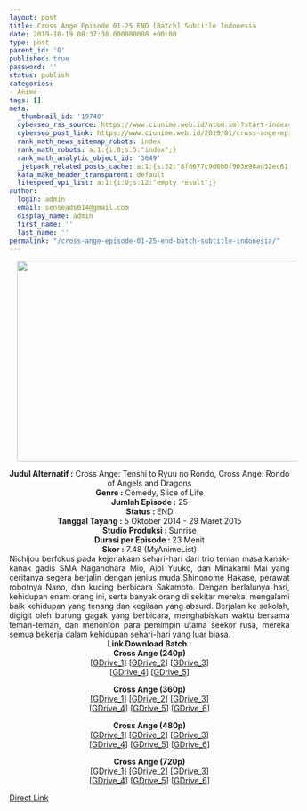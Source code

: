 ```yaml
---
layout: post
title: Cross Ange Episode 01-25 END [Batch] Subtitle Indonesia
date: 2019-10-19 08:37:38.000000000 +00:00
type: post
parent_id: '0'
published: true
password: ''
status: publish
categories:
- Anime
tags: []
meta:
  _thumbnail_id: '19740'
  cyberseo_rss_source: https://www.ciunime.web.id/atom.xml?start-index=2401&max-results=150
  cyberseo_post_link: https://www.ciunime.web.id/2019/01/cross-ange-episode-01-25-end-batch.html
  rank_math_news_sitemap_robots: index
  rank_math_robots: a:1:{i:0;s:5:"index";}
  rank_math_analytic_object_id: '3649'
  _jetpack_related_posts_cache: a:1:{s:32:"8f6677c9d6b0f903e98ad32ec61f8deb";a:2:{s:7:"expires";i:1656008113;s:7:"payload";a:3:{i:0;a:1:{s:2:"id";i:26927;}i:1;a:1:{s:2:"id";i:26925;}i:2;a:1:{s:2:"id";i:26929;}}}}
  kata_make_header_transparent: default
  litespeed_vpi_list: a:1:{i:0;s:12:"empty result";}
author:
  login: admin
  email: senseads014@gmail.com
  display_name: admin
  first_name: ''
  last_name: ''
permalink: "/cross-ange-episode-01-25-end-batch-subtitle-indonesia/"
---
```

<div class="separator" style="clear: both; text-align: center;"><a href="https://3.bp.blogspot.com/-enkBR2ylR0I/XC9pOxrtMKI/AAAAAAAAGL8/z_ThwkVYBQAZkyZGN2_q3awxQj1tlNGtQCLcBGAs/s1600/Cross%2BAnge.jpg" imageanchor="1" style="margin-left: 1em; margin-right: 1em;"><img border="0" data-original-height="720" data-original-width="1280" height="360" src="{{ site.baseurl }}/assets/2019/10/Cross%2BAnge.jpg" width="640" /></a></div>
<p>
<div style="text-align: center;"><b>Judul Alternatif :</b> Cross Ange: Tenshi to Ryuu no Rondo, Cross Ange: Rondo of Angels and Dragons</div>
<div style="text-align: center;"><b><b>Genre :</b></b> Comedy, Slice of Life</div>
<div style="text-align: center;"><b>Jumlah Episode :</b> 25<br /><b>Status :&nbsp;</b>END<br /><b>Tanggal Tayang :</b> 5 Oktober 2014 - 29 Maret 2015<br /><b>Studio Produksi : </b>Sunrise<br /><b>Durasi per Episode :&nbsp;</b>23 Menit</div>
<div style="text-align: center;"><b>Skor :</b> 7.48 (MyAnimeList)</div>
<div style="text-align: justify;"></div>
<div style="text-align: justify;">Nichijou berfokus pada kejenakaan sehari-hari dari trio teman masa kanak-kanak gadis SMA Naganohara Mio, Aioi Yuuko, dan Minakami Mai yang ceritanya segera berjalin dengan jenius muda Shinonome Hakase, perawat robotnya Nano, dan kucing berbicara Sakamoto. Dengan berlalunya hari, kehidupan enam orang ini, serta banyak orang di sekitar mereka, mengalami baik kehidupan yang tenang dan kegilaan yang absurd. Berjalan ke sekolah, digigit oleh burung gagak yang berbicara, menghabiskan waktu bersama teman-teman, dan menonton para pemimpin utama seekor rusa, mereka semua bekerja dalam kehidupan sehari-hari yang luar biasa.</div>
<div style="text-align: justify;"></div>
<div style="text-align: justify;"></div>
<div style="text-align: center;"><b>Link Download Batch :</b></div>
<div style="text-align: center;">
<div style="text-align: center;"><b>Cross Ange (240p)</b><br />[<a href="https://drive.google.com/uc?id=1_6f-t3BcgR24s5KUP1WEiCEW5F66aYzi" target="_blank" rel="noopener">GDrive_1</a>] [<a href="https://drive.google.com/uc?id=16IYVtrpdim_9HGkMOIh2zvY3yOj_-sv4" target="_blank" rel="noopener">GDrive_2</a>] [<a href="https://drive.google.com/uc?id=1AO74Kb_8P-dBF98_2KJj26TlZmsAVZ3J" target="_blank" rel="noopener">GDrive_3</a>]<br />[<a href="https://drive.google.com/uc?id=1zCNHJ5EpR7XPAj3Z9B1T5Vv49UByHD2q" target="_blank" rel="noopener">GDrive_4</a>] [<a href="https://drive.google.com/uc?id=1IdjzaKhAyactB3x47LEVRcK2G51vc0Wh" target="_blank" rel="noopener">GDrive_5</a>]</p>
</div>
</div>
<div style="text-align: center;"><b>Cross Ange (360p)</b><br />[<a href="https://drive.google.com/uc?id=1MzblxRSMBSGbPfHUvvm0KmSbpPaP-EBO" target="_blank" rel="noopener">GDrive_1</a>] [<a href="https://drive.google.com/uc?id=1TfFjYO0sOtkttgR9iJsPhEQb1b6MKu7_" target="_blank" rel="noopener">GDrive_2</a>] [<a href="https://drive.google.com/uc?id=1XHsgYoC3ty0_Y8T6n0l02IQ1X12qvhZt" target="_blank" rel="noopener">GDrive_3</a>]<br />[<a href="https://drive.google.com/uc?id=1_orfL22fkRRIV8V2OO02D5gm-Gy9e7Kx" target="_blank" rel="noopener">GDrive_4</a>] [<a href="https://drive.google.com/uc?id=1VHdHjw6uCXERnzsBYB8H53_ruocxzirG" target="_blank" rel="noopener">GDrive_5</a>] [<a href="https://drive.google.com/uc?id=1WAYu5XjDJKsucTf8fUWVE3pNllpvrsyT" target="_blank" rel="noopener">GDrive_6</a>]</p>
<p><b>Cross Ange (480p)</b><br />[<a href="https://drive.google.com/uc?id=1mChYmm4lQ12GaGi28ylJ3f9lN9ViImrD" target="_blank" rel="noopener">GDrive_1</a>] [<a href="https://drive.google.com/uc?id=1RE0Lsao0pTJDoRXpgs9VIM1RbbhOgjOe" target="_blank" rel="noopener">GDrive_2</a>] [<a href="https://drive.google.com/uc?id=1Uwgk4r7apvqRe9C69KvyZLSN5qWKPW_o" target="_blank" rel="noopener">GDrive_3</a>]<br />[<a href="https://drive.google.com/uc?id=10jO-S6-jqRx2CIxtUEBgHyvbmysgZ4vf" target="_blank" rel="noopener">GDrive_4</a>] [<a href="https://drive.google.com/uc?id=1n6hoeo9o82ddiffcxrbOlASbOBZ3Uk7z" target="_blank" rel="noopener">GDrive_5</a>] [<a href="https://drive.google.com/uc?id=1r9Cc6K-k-t2-yvngSVWqieJWC2TeFzZH" target="_blank" rel="noopener">GDrive_6</a>]</p>
<p><b>Cross Ange (720p)</b><br />[<a href="https://drive.google.com/uc?id=12ZKLg10PukprSH6eLWqWcy3Hb-iyrBMx" target="_blank" rel="noopener">GDrive_1</a>] [<a href="https://drive.google.com/uc?id=1xRM0yOoz4twNVVMKLl1HmBLkz8cFrCZi" target="_blank" rel="noopener">GDrive_2</a>] [<a href="https://drive.google.com/uc?id=1GsvLatHCYPadsGj15ymZzwlzmVZAC3tL" target="_blank" rel="noopener">GDrive_3</a>]<br />[<a href="https://drive.google.com/uc?id=1BaWgGOyx9K9zQm4Lk8d1JCKOMHC49jh7" target="_blank" rel="noopener">GDrive_4</a>] [<a href="https://drive.google.com/uc?id=1hYmZ11FT6VstkCODkg01acPkB0i-caUU" target="_blank" rel="noopener">GDrive_5</a>] [<a href="https://drive.google.com/uc?id=1fiWtiHNUO0rE36u1Gp6Cq0II6eOZNhrD" target="_blank" rel="noopener">GDrive_6</a>]</div>
<link rel="stylesheet" href="https://cdnjs.cloudflare.com/ajax/libs/font-awesome/4.7.0/css/font-awesome.min.css" />
<div class="divbtn"> <a href="https://handymansurrender.com/fihup8buzv?key=94550f7ce39444073321dde3b8782f97" class="btn"><i class="fa fa-download"></i> Direct Link</a> </div>
